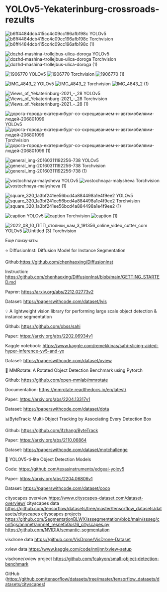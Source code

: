 # YOLOv5-Yekaterinburg-crossroads-rezults


![b6ff4484dcb415cc4c09cc196afb198c](https://user-images.githubusercontent.com/78149103/227794680-16df1ebf-37db-4a1b-8dc2-101684f23b4d.png)
YOLOv5
![b6ff4484dcb415cc4c09cc196afb198c](https://user-images.githubusercontent.com/78149103/227794906-b68e2197-b72f-473f-afc9-44a4db6bb668.png)
Torchvision
![b6ff4484dcb415cc4c09cc196afb198c (1)](https://user-images.githubusercontent.com/78149103/229369097-6b47fe53-9e33-4b4f-9014-856cd8810f4b.png)

![dozhd-mashina-trollejbus-ulica-doroga](https://user-images.githubusercontent.com/78149103/227794681-1d8fdeed-f146-4ec4-9ef1-555100a40876.jpg)
YOLOv5
![dozhd-mashina-trollejbus-ulica-doroga](https://user-images.githubusercontent.com/78149103/227794755-4464794e-bac5-4e5f-8ef2-5e04ead6b46f.png)
Torchvision
![dozhd-mashina-trollejbus-ulica-doroga (1)](https://user-images.githubusercontent.com/78149103/229369880-0ed2905f-3c69-47e9-a65e-cf3a46854500.png)


![1906770](https://user-images.githubusercontent.com/78149103/227794682-a6b6d83b-035a-4cde-86b9-f7a2460df9c1.jpg)
YOLOv5
![1906770](https://user-images.githubusercontent.com/78149103/227794935-cccbe316-d6c8-4125-8b65-848c6b4e5ccc.png)
Torchvision
![1906770 (1)](https://user-images.githubusercontent.com/78149103/229369111-3ddb016b-dd5a-45e1-9cf1-12e0eb021fe3.png)

![IMG_4843_2](https://user-images.githubusercontent.com/78149103/227794683-74533a56-1a73-4a14-8eb6-643f048ec8a6.jpg)
YOLOv5
![IMG_4843_2](https://user-images.githubusercontent.com/78149103/227794925-76cfe02c-38e1-41d9-9f68-592203872d26.png)
Torchvision
![IMG_4843_2 (1)](https://user-images.githubusercontent.com/78149103/229369102-47e6d26e-70b1-40f2-8c03-9c8796ebd01d.png)

![Views_of_Yekaterinburg-2021_-_28](https://user-images.githubusercontent.com/78149103/227794687-bc1cbbdf-76a6-4b08-98a8-bcefd5779766.jpeg)
YOLOv5
![Views_of_Yekaterinburg-2021_-_28](https://user-images.githubusercontent.com/78149103/227794916-6a08f13c-de46-4e3c-a8bc-0b638f46e2c2.png)
Torchvision
![Views_of_Yekaterinburg-2021_-_28 (1)](https://user-images.githubusercontent.com/78149103/229369887-2ca934f4-d203-432b-bfdf-96d75236bb50.png)


![дорога-города-екатеринбург-со-скрещиванием-и-автомобилями-людей-206801099](https://user-images.githubusercontent.com/78149103/227794691-72829269-ea47-492e-9484-c3c778f3a25d.jpg)
YOLOv5
![дорога-города-екатеринбург-со-скрещиванием-и-автомобилями-людей-206801099](https://user-images.githubusercontent.com/78149103/227794797-ba11e112-029f-4cda-b8ae-847d3af8b152.png)
Torchvision
![дорога-города-екатеринбург-со-скрещиванием-и-автомобилями-людей-206801099 (1)](https://user-images.githubusercontent.com/78149103/229369923-2d330fa1-061c-409b-a854-18756f5fc88a.png)


![general_img-20160311192256-738](https://user-images.githubusercontent.com/78149103/227794693-278ee921-7ba1-4830-8052-9fbe1b1e7139.jpg)
YOLOv5
![general_img-20160311192256-738](https://user-images.githubusercontent.com/78149103/227794806-a91fc3c8-1353-478e-b6ee-e271e34eb74f.png)
Torchvision
![general_img-20160311192256-738 (1)](https://user-images.githubusercontent.com/78149103/229369054-c7bbd523-3a50-4f79-9245-3eb4c5a4f8e1.png)

![vostochnaya-malysheva](https://user-images.githubusercontent.com/78149103/227795217-b2273274-e3ca-4b44-aa9b-7d3fddcdb09c.jpg)
YOLOv5
![vostochnaya-malysheva](https://user-images.githubusercontent.com/78149103/227794829-79277634-bc62-48c8-bd8e-6f1bd70cdae8.png)
Torchvision
![vostochnaya-malysheva (1)](https://user-images.githubusercontent.com/78149103/229369807-1e91627f-93a1-429b-a070-8e69f6a55a55.png)


![square_320_1a3bf241ee56bcd4a884498a1e4f9ee2](https://user-images.githubusercontent.com/78149103/227795201-4eb6215c-f62c-4f24-bac2-9804087f0522.jpg)
YOLOv5
![square_320_1a3bf241ee56bcd4a884498a1e4f9ee2](https://user-images.githubusercontent.com/78149103/227794834-f674d6d8-ec8c-4c8c-91bd-c0057cfe0d2f.png)
Torchvision
![square_320_1a3bf241ee56bcd4a884498a1e4f9ee2 (1)](https://user-images.githubusercontent.com/78149103/229369086-076ac0d0-d92a-4267-a10a-37d3e1ded752.png)

![caption](https://user-images.githubusercontent.com/78149103/227795155-978fe2b8-067e-430c-bbda-e10368baa45f.jpg)
YOLOv5
![caption](https://user-images.githubusercontent.com/78149103/227794896-b3b3adba-bc93-4569-849c-db758675d76d.png)
Torchvision
![caption (1)](https://user-images.githubusercontent.com/78149103/229369038-2a6f09dd-0da8-44c7-82a8-f27eb07e271b.png)

![2022_08_10_ППП_стоянки_кам_3_191356_online_video_cutter_com](https://user-images.githubusercontent.com/78149103/229362217-3603b2b1-85bb-444f-aed0-900ef2a52067.gif)
YOLOv5
![Untitled (3)](https://user-images.githubusercontent.com/78149103/229361764-3f2ad1f0-727f-4b03-a99e-d9ca3860973b.gif)
Torchvision


Еще поизучать:

⭐️ DiffusionInst: Diffusion Model for Instance Segmentation

Github:https://github.com/chenhaoxing/DiffusionInst

Instruction: https://github.com/chenhaoxing/DiffusionInst/blob/main/GETTING_STARTED.md

Paprer: https://arxiv.org/abs/2212.02773v2

Dataset: https://paperswithcode.com/dataset/lvis


💡 A lightweight vision library for performing large scale object detection & instance segmentation

Github: https://github.com/obss/sahi

Paper: https://arxiv.org/abs/2202.06934v1

Kaggle notebook: https://www.kaggle.com/remekkinas/sahi-slicing-aided-hyper-inference-yv5-and-yx

Dataset: https://paperswithcode.com/dataset/xview


🚗 MMRotate: A Rotated Object Detection Benchmark using Pytorch

Github: https://github.com/open-mmlab/mmrotate

Documentation: https://mmrotate.readthedocs.io/en/latest/

Paper: https://arxiv.org/abs/2204.13317v1

Dataset: https://paperswithcode.com/dataset/dota


📊ByteTrack: Multi-Object Tracking by Associating Every Detection Box

Github: https://github.com/ifzhang/ByteTrack

Paper: https://arxiv.org/abs/2110.06864

Dataset: https://paperswithcode.com/dataset/motchallenge

🔦 YOLOV5-ti-lite Object Detection Models

Code: https://github.com/texasinstruments/edgeai-yolov5

Paper: https://arxiv.org/abs/2204.06806v1

Dataset: https://paperswithcode.com/dataset/coco

cityscapes overview 
https://www.cityscapes-dataset.com/dataset-overview/
cityscapes data
https://github.com/tensorflow/datasets/tree/master/tensorflow_datasets/datasets/cityscapes
cityscapes projects
https://github.com/SegmentationBLWX/sssegmentation/blob/main/ssseg/configs/annnet/annnet_resnet50os16_cityscapes.py
https://github.com/NVIDIA/semantic-segmentation

visdrone data
https://github.com/VisDrone/VisDrone-Dataset

xview data 
https://www.kaggle.com/code/nnljnn/xview-setup

visdrone/xview project
https://github.com/fcakyon/small-object-detection-benchmark

GitHub (https://github.com/tensorflow/datasets/tree/master/tensorflow_datasets/datasets/cityscapes)

